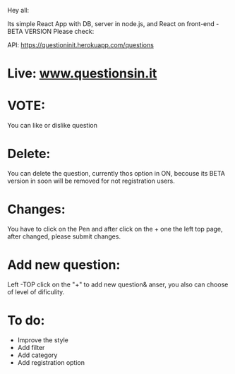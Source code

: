 Hey all:

Its simple React App with DB, server in node.js, and React on front-end  - BETA VERSION
Please check:

API: https://questioninit.herokuapp.com/questions
# Live: www.questionsin.it

# VOTE:
You can like or dislike question

# Delete:
You can delete the question, currently thos option in ON, becouse its BETA version in soon will be removed for not registration users.

# Changes:
You have to click on the Pen and after click on the + one the left top page, after changed, please submit changes. 

# Add new question:
Left -TOP click on the "+" to add new question& anser, you also can choose of level of dificulity. 


# To do:


- Improve the style <br />
- Add filter <br />
- Add category <br />
- Add registration option <br />
